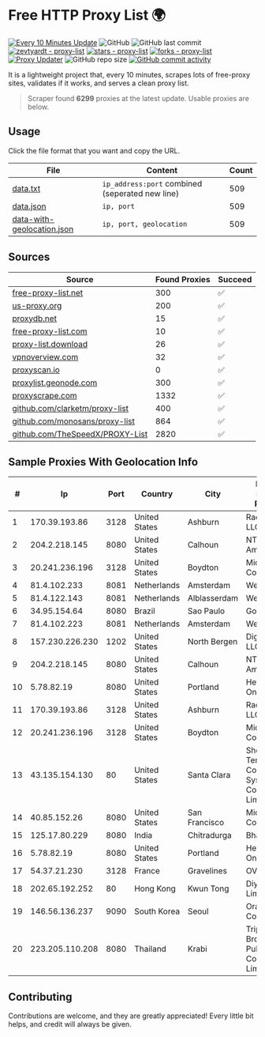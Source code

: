 
# Free HTTP Proxy List 🌍

[![Every 10 Minutes Update](https://github.com/mertguvencli/http-proxy-list/actions/workflows/main.yml/badge.svg?branch=main)](https://github.com/mertguvencli/http-proxy-list/actions/workflows/main.yml)
![GitHub](https://img.shields.io/github/license/mertguvencli/http-proxy-list)
![GitHub last commit](https://img.shields.io/github/last-commit/mertguvencli/http-proxy-list)
[![zevtyardt - proxy-list](https://img.shields.io/static/v1?label=zevtyardt&message=proxy-list&color=blue&logo=github)](https://github.com/zevtyardt/proxy-list "Go to GitHub repo")
[![stars - proxy-list](https://img.shields.io/github/stars/zevtyardt/proxy-list?style=social)](https://github.com/zevtyardt/proxy-list)
[![forks - proxy-list](https://img.shields.io/github/forks/zevtyardt/proxy-list?style=social)](https://github.com/zevtyardt/proxy-list)
[![Proxy Updater](https://github.com/zevtyardt/proxy-list/workflows/Proxy%20Updater/badge.svg)](https://github.com/zevtyardt/proxy-list/actions?query=workflow:"Proxy+Updater")
![GitHub repo size](https://img.shields.io/github/repo-size/zevtyardt/proxy-list)
[![GitHub commit activity](https://img.shields.io/github/commit-activity/m/zevtyardt/proxy-list?logo=commits)](https://github.com/zevtyardt/proxy-list/commits/main)

It is a lightweight project that, every 10 minutes, scrapes lots of free-proxy sites, validates if it works, and serves a clean proxy list.

> Scraper found **6299** proxies at the latest update. Usable proxies are below.

## Usage

Click the file format that you want and copy the URL.

|File|Content|Count|
|----|-------|-----|
|[data.txt](https://raw.githubusercontent.com/mertguvencli/http-proxy-list/main/proxy-list/data.txt)|`ip_address:port` combined (seperated new line)|509|
|[data.json](https://raw.githubusercontent.com/mertguvencli/http-proxy-list/main/proxy-list/data.json)|`ip, port`|509|
|[data-with-geolocation.json](https://raw.githubusercontent.com/mertguvencli/http-proxy-list/main/proxy-list/data-with-geolocation.json)|`ip, port, geolocation`|509|

## Sources

|Source|Found Proxies|Succeed|
|------|-------------|-------|
|[free-proxy-list.net](https://free-proxy-list.net)|300|✅|
|[us-proxy.org](https://www.us-proxy.org)|200|✅|
|[proxydb.net](http://proxydb.net)|15|✅|
|[free-proxy-list.com](https://free-proxy-list.com/?page=&port=&type%5B%5D=http&type%5B%5D=https&up_time=0&search=Search)|10|✅|
|[proxy-list.download](https://www.proxy-list.download/HTTP)|26|✅|
|[vpnoverview.com](https://vpnoverview.com/privacy/anonymous-browsing/free-proxy-servers)|32|✅|
|[proxyscan.io](https://www.proxyscan.io)|0|✅|
|[proxylist.geonode.com](https://proxylist.geonode.com/api/proxy-list?limit=300&page=1&sort_by=lastChecked&sort_type=desc&protocols=http,https)|300|✅|
|[proxyscrape.com](https://api.proxyscrape.com/v2/?request=displayproxies&protocol=http&timeout=10000&country=all&ssl=all&anonymity=all)|1332|✅|
|[github.com/clarketm/proxy-list](https://raw.githubusercontent.com/clarketm/proxy-list/master/proxy-list-raw.txt)|400|✅|
|[github.com/monosans/proxy-list](https://raw.githubusercontent.com/monosans/proxy-list/main/proxies/http.txt)|864|✅|
|[github.com/TheSpeedX/PROXY-List](https://raw.githubusercontent.com/TheSpeedX/PROXY-List/master/http.txt)|2820|✅|


## Sample Proxies With Geolocation Info

|#|Ip|Port|Country|City|Internet Service Provider|
|-|--|----|-------|----|-------------------------|
|1|170.39.193.86|3128|United States|Ashburn|Rackdog, LLC|
|2|204.2.218.145|8080|United States|Calhoun|NTT America, Inc.|
|3|20.241.236.196|3128|United States|Boydton|Microsoft Corporation|
|4|81.4.102.233|8081|Netherlands|Amsterdam|WeservIT|
|5|81.4.122.143|8081|Netherlands|Alblasserdam|WeservIT|
|6|34.95.154.64|8080|Brazil|Sao Paulo|Google LLC|
|7|81.4.102.223|8081|Netherlands|Amsterdam|WeservIT|
|8|157.230.226.230|1202|United States|North Bergen|DigitalOcean, LLC|
|9|204.2.218.145|8080|United States|Calhoun|NTT America, Inc.|
|10|5.78.82.19|8080|United States|Portland|Hetzner Online GmbH|
|11|170.39.193.86|3128|United States|Ashburn|Rackdog, LLC|
|12|20.241.236.196|3128|United States|Boydton|Microsoft Corporation|
|13|43.135.154.130|80|United States|Santa Clara|Shenzhen Tencent Computer Systems Company Limited|
|14|40.85.152.26|8080|United States|San Francisco|Microsoft Corporation|
|15|125.17.80.229|8080|India|Chitradurga|Bharti Airtel|
|16|5.78.82.19|8080|United States|Portland|Hetzner Online GmbH|
|17|54.37.21.230|3128|France|Gravelines|OVH SAS|
|18|202.65.192.252|80|Hong Kong|Kwun Tong|Diyixian.com Limited|
|19|146.56.136.237|9090|South Korea|Seoul|Oracle Corporation|
|20|223.205.110.208|8080|Thailand|Krabi|Triple T Broadband Public Company Limited|



## Contributing

Contributions are welcome, and they are greatly appreciated! Every
little bit helps, and credit will always be given.

